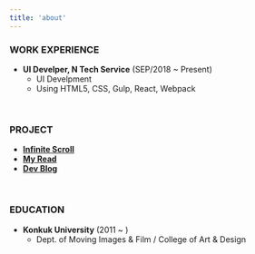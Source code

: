 ```yaml
---
title: 'about'
---
```


### WORK EXPERIENCE
- **UI Develper, N Tech Service** (SEP/2018 ~ Present)
    - UI Develpment 
    - Using HTML5, CSS, Gulp, React, Webpack

<br>

### PROJECT
- [**Infinite Scroll**]()
- [**My Read**]()
- [**Dev Blog**]()

<br>

### EDUCATION
- **Konkuk University** (2011 ~ )
    - Dept. of Moving Images & Film / College of Art & Design
